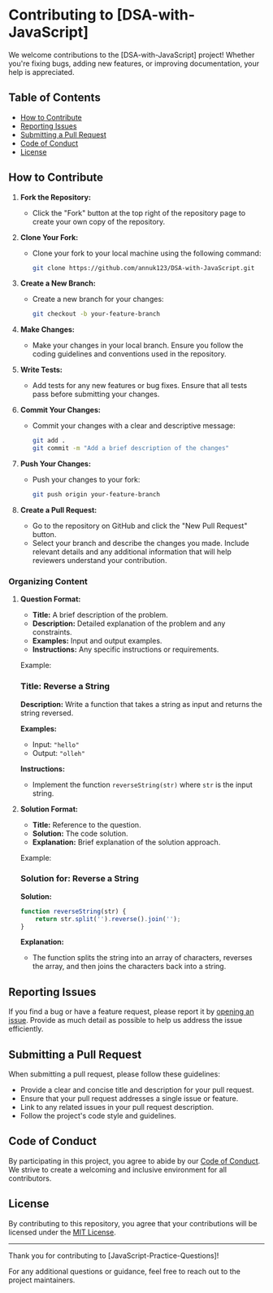 # Contributing to [DSA-with-JavaScript]

We welcome contributions to the [DSA-with-JavaScript] project! Whether you're fixing bugs, adding new features, or improving documentation, your help is appreciated.

## Table of Contents
- [How to Contribute](#how-to-contribute)
- [Reporting Issues](#reporting-issues)
- [Submitting a Pull Request](#submitting-a-pull-request)
- [Code of Conduct](#code-of-conduct)
- [License](#license)

## How to Contribute

1. **Fork the Repository:**
   - Click the "Fork" button at the top right of the repository page to create your own copy of the repository.

2. **Clone Your Fork:**
   - Clone your fork to your local machine using the following command:
     ```bash
     git clone https://github.com/annuk123/DSA-with-JavaScript.git
     ```

3. **Create a New Branch:**
   - Create a new branch for your changes:
     ```bash
     git checkout -b your-feature-branch
     ```

4. **Make Changes:**
   - Make your changes in your local branch. Ensure you follow the coding guidelines and conventions used in the repository.

5. **Write Tests:**
   - Add tests for any new features or bug fixes. Ensure that all tests pass before submitting your changes.

6. **Commit Your Changes:**
   - Commit your changes with a clear and descriptive message:
     ```bash
     git add .
     git commit -m "Add a brief description of the changes"
     ```

7. **Push Your Changes:**
   - Push your changes to your fork:
     ```bash
     git push origin your-feature-branch
     ```

8. **Create a Pull Request:**
   - Go to the repository on GitHub and click the "New Pull Request" button.
   - Select your branch and describe the changes you made. Include relevant details and any additional information that will help reviewers understand your contribution.


### Organizing Content

1. **Question Format:**
   - **Title:** A brief description of the problem.
   - **Description:** Detailed explanation of the problem and any constraints.
   - **Examples:** Input and output examples.
   - **Instructions:** Any specific instructions or requirements.

   Example:
   ### Title: Reverse a String

   **Description:**
   Write a function that takes a string as input and returns the string reversed.

   **Examples:**
   - Input: `"hello"`
   - Output: `"olleh"`

   **Instructions:**
   - Implement the function `reverseString(str)` where `str` is the input string.

2. **Solution Format:**
   - **Title:** Reference to the question.
   - **Solution:** The code solution.
   - **Explanation:** Brief explanation of the solution approach.

   Example:
   ### Solution for: Reverse a String

   **Solution:**
   ```javascript
   function reverseString(str) {
       return str.split('').reverse().join('');
   }
   ```

   **Explanation:**
   - The function splits the string into an array of characters, reverses the array, and then joins the characters back into a string.












## Reporting Issues

If you find a bug or have a feature request, please report it by [opening an issue](https://github.com/your-username/your-repository-name/issues/new). Provide as much detail as possible to help us address the issue efficiently.

## Submitting a Pull Request

When submitting a pull request, please follow these guidelines:

- Provide a clear and concise title and description for your pull request.
- Ensure that your pull request addresses a single issue or feature.
- Link to any related issues in your pull request description.
- Follow the project's code style and guidelines.

## Code of Conduct

By participating in this project, you agree to abide by our [Code of Conduct](CODE_OF_CONDUCT.md). We strive to create a welcoming and inclusive environment for all contributors.

## License

By contributing to this repository, you agree that your contributions will be licensed under the [MIT License](LICENSE).

---

Thank you for contributing to [JavaScript-Practice-Questions]!

For any additional questions or guidance, feel free to reach out to the project maintainers.